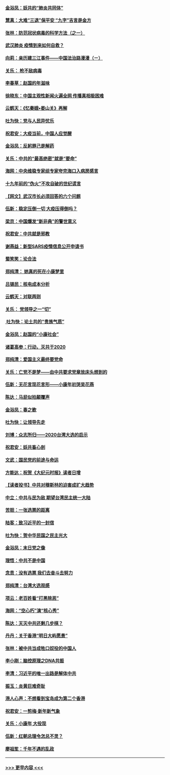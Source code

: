 #### [金浴凤：妖共的“肺炎共同体”](../pages/nsc993/n11829448.md?t=01291722) 
#### [慧真：大难“三退”保平安 “九字”吉言是金方](../pages/nsc993/n11829501.md?t=01291722) 
#### [张林：防范冠状病毒的科学方法（之一）](../pages/nsc993/n11828618.md?t=01291722) 
#### [武汉肺炎 疫情到来如何自救？](../pages/nsc993/n11827632.md?t=01291722) 
#### [向莉：亲历建三江事件——中国法治路漫漫（ㄧ）](../pages/nsc993/n11827190.md?t=01291722) 
#### [关乐： 枪不敌病毒](../pages/nsc993/n11826746.md?t=01291722) 
#### [李春草：赵国的年滋味](../pages/nsc993/n11826321.md?t=01291722) 
#### [徐晓东：中国主观性新闻火遍全网 传播真相极困难](../pages/nsc993/n11826508.md?t=01291722) 
#### [云鹤天：《忆秦娥▪娄山关》再解](../pages/nsc993/n11824682.md?t=01291722) 
#### [吐为快：党与人民异忧乐](../pages/nsc993/n11824660.md?t=01291722) 
#### [祝君安：大疫当前，中国人应觉醒](../pages/nsc993/n11821946.md?t=01291722) 
#### [金浴凤：反躬罪己是解药](../pages/nsc993/n11820280.md?t=01291722) 
#### [关乐：中共的“最高绝密”就是“要命”](../pages/nsc993/n11816946.md?t=01291722) 
#### [海网：中央维稳专家组专家夸完海口入病房感言](../pages/nsc993/n11815138.md?t=01291722) 
#### [十九年前的“伪火”不攻自破的世纪谎言](../pages/nsc993/n11813238.md?t=01291722) 
#### [【网文】武汉市长必须回答的六个问题](../pages/nsc993/n11813848.md?t=01291722) 
#### [伍新：稳定压倒一切 大疫压得倒吗？](../pages/nsc993/n11812634.md?t=01291722) 
#### [梁京：中国爆发“新非典”的警世意义](../pages/nsc993/n11812554.md?t=01291722) 
#### [祝君安：中共就是邪教](../pages/nsc993/n11812431.md?t=01291722) 
#### [谢燕益：新型SARS疫情信息公开申请书](../pages/nsc993/n11808840.md?t=01291722) 
#### [蜀笑笑：论合法](../pages/nsc993/n11808064.md?t=01291722) 
#### [郑纯清： 她真的死在小康梦里](../pages/nsc993/n11806623.md?t=01291722) 
#### [吕锡民：核电成本分析](../pages/nsc993/n11806284.md?t=01291722) 
#### [云鹤天：对联两则](../pages/nsc993/n11805957.md?t=01291722) 
#### [关乐： 党领导之一“切”](../pages/nsc993/n11804505.md?t=01291722) 
#### [ 吐为快：论土共的“贵族气质”](../pages/nsc993/n11804490.md?t=01291722) 
#### [金浴凤：赵国的“小康社会”](../pages/nsc993/n11804452.md?t=01291722) 
#### [诸葛高参：行动，灭共于2020](../pages/nsc993/n11804120.md?t=01291722) 
#### [郑纯清：爱国主义最终要党命](../pages/nsc993/n11802197.md?t=01291722) 
#### [关乐：亡党不是梦——由中共要求党章放床头想到的](../pages/nsc993/n11802156.md?t=01291722) 
#### [伍新：无花言现花言形——小康年初哭吴花燕](../pages/nsc993/n11800044.md?t=01291722) 
#### [陈达：马屁似拍颠覆声](../pages/nsc993/n11800010.md?t=01291722) 
#### [金浴凤：春之歌](../pages/nsc993/n11797687.md?t=01291722) 
#### [吐为快：让领导先走](../pages/nsc993/n11797512.md?t=01291722) 
#### [刘博：众志所归——2020台湾大选的启示](../pages/nsc993/n11796878.md?t=01291722) 
#### [祝君安：妖共畜心剖](../pages/nsc993/n11794273.md?t=01291722) 
#### [文武：国民党的前途与命运](../pages/nsc993/n11794198.md?t=01291722) 
#### [方能达：祝贺《大纪元时报》读者日增](../pages/nsc993/n11793807.md?t=01291722) 
#### [【读者投书】中共对穆斯林的迫害成扩大趋势](../pages/nsc993/n11791371.md?t=01291722) 
#### [中立：中共与民为敌 期望台湾民主统一大陆](../pages/nsc993/n11790392.md?t=01291722) 
#### [苦胆：一张选票的距离](../pages/nsc993/n11788914.md?t=01291722) 
#### [陆客：致习近平的一封信](../pages/nsc993/n11788867.md?t=01291722) 
#### [吐为快：贺中华民国之民主光大](../pages/nsc993/n11788618.md?t=01291722) 
#### [金浴凤：末日党之像](../pages/nsc993/n11787475.md?t=01291722) 
#### [理悟：中共不是中国](../pages/nsc993/n11787463.md?t=01291722) 
#### [念贲：没有选票  我们去奋斗去努力](../pages/nsc993/n11787398.md?t=01291722) 
#### [郑纯清：台湾大选观感](../pages/nsc993/n11786210.md?t=01291722) 
#### [项云：老百姓看“打黑除恶”](../pages/nsc993/n11785398.md?t=01291722) 
#### [海网：“空心朽”演“核心秀”](../pages/nsc993/n11783874.md?t=01291722) 
#### [陈达：天灭中共还剩几步棋？](../pages/nsc993/n11783719.md?t=01291722) 
#### [丹丹：关于香港“明日大屿愿景”](../pages/nsc993/n11783273.md?t=01291722) 
#### [张林：被中共当成牲口奴役的中国人](../pages/nsc993/n11782397.md?t=01291722) 
#### [李小刚：脑控原理之DNA共振](../pages/nsc993/n11780962.md?t=01291722) 
#### [李清：习近平的唯一出路是解体中共](../pages/nsc993/n11780866.md?t=01291722) 
#### [振玉：炎黄巨难奇耻](../pages/nsc993/n11779632.md?t=01291722) 
#### [港人心声：不想看到宝岛成为第二个香港](../pages/nsc993/n11778817.md?t=01291722) 
#### [祝君安：一剪梅‧新年新气象](../pages/nsc993/n11776340.md?t=01291722) 
#### [关乐：小康年 大役现](../pages/nsc993/n11774213.md?t=01291722) 
#### [伍新：红朝总理令怎总不灵？](../pages/nsc993/n11770813.md?t=01291722) 
#### [廖祖笙：千年不遇的乱政](../pages/nsc993/n11770373.md?t=01291722) 

----
#### [ >>> 更早内容 <<< ](../indexes/nsc993-earlier.md)
